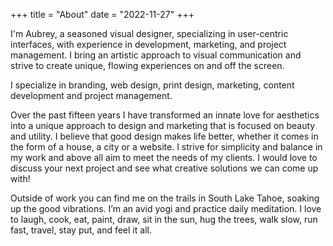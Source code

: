 +++
title = "About"
date = "2022-11-27"
+++

I'm Aubrey, a seasoned visual designer, specializing in user-centric interfaces, with experience in development, marketing, and project management. I bring an artistic approach to visual communication and strive to create unique, flowing experiences on and off the screen.

I specialize in branding, web design, print design, marketing, content development and project management. 

Over the past fifteen years I have transformed an innate love for aesthetics into a unique approach to design and marketing that is focused on beauty and utility. I believe that good design makes life better, whether it comes in the form of a house, a city or a website. I strive for simplicity and balance in my work and above all aim to meet the needs of my clients. I would love to discuss your next project and see what creative solutions we can come up with!

Outside of work you can find me on the trails in South Lake Tahoe, soaking up the good vibrations. I’m an avid yogi and practice daily meditation. I love to laugh, cook, eat, paint, draw, sit in the sun, hug the trees, walk slow, run fast, travel, stay put, and feel it all. 

